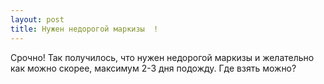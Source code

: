 ```yaml
---
layout: post 
title: Нужен недорогой маркизы  ! 
--- 
```

Срочно! Так получилось, что нужен недорогой маркизы  и желательно как можно скорее, максимум 2-3 дня подожду. Где взять можно?